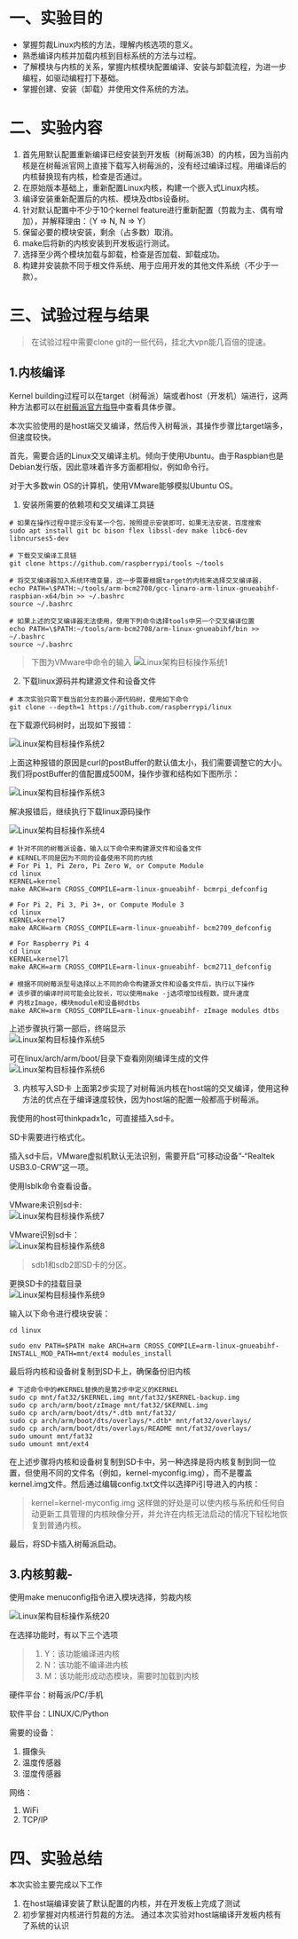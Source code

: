 # 一、实验目的
* 掌握剪裁Linux内核的方法，理解内核选项的意义。
* 熟悉编译内核并加载内核到目标系统的方法与过程。
* 了解模块与内核的关系，掌握内核模块配置编译、安装与卸载流程，为进一步编程，如驱动编程打下基础。
* 掌握创建、安装（卸载）并使用文件系统的方法。

# 二、实验内容
1. 首先用默认配置重新编译已经安装到开发板（树莓派3B）的内核，因为当前内核是在树莓派官网上直接下载写入树莓派的，没有经过编译过程。用编译后的内核替换现有内核，检查是否通过。
2. 在原始版本基础上，重新配置Linux内核，构建一个嵌入式Linux内核。
3. 编译安装重新配置后的内核、模块及dtbs设备树。
4. 针对默认配置中不少于10个kernel feature进行重新配置（剪裁为主、偶有增加），并解释理由：（Y => N, N => Y）
5. 保留必要的模块安装，剩余（占多数）取消。
6. make后将新的内核安装到开发板运行测试。
7. 选择至少两个模块加载与卸载，检查是否加载、卸载成功。
8. 构建并安装款不同于根文件系统、用于应用开发的其他文件系统（不少于一款）。

# 三、试验过程与结果
> 在试验过程中需要clone git的一些代码，挂北大vpn能几百倍的提速。

## 1.内核编译
Kernel building过程可以在target（树莓派）端或者host（开发机）端进行，这两种方法都可以在[树莓派官方指导](https://www.raspberrypi.org/documentation/linux/kernel/building.md#choosing_sources)中查看具体步骤。

本次实验使用的是host端交叉编译，然后传入树莓派，其操作步骤比target端多，但速度较快。

首先，需要合适的Linux交叉编译主机。倾向于使用Ubuntu。由于Raspbian也是Debian发行版，因此意味着许多方面都相似，例如命令行。

对于大多数win OS的计算机，使用VMware能够模拟Ubuntu OS。

1. 安装所需要的依赖项和交叉编译工具链
```
# 如果在操作过程中提示没有某一个包，按照提示安装即可，如果无法安装，百度搜索
sudo apt install git bc bison flex libssl-dev make libc6-dev libncurses5-dev

# 下载交叉编译工具链
git clone https://github.com/raspberrypi/tools ~/tools

# 将交叉编译器加入系统环境变量，这一步需要根据target的内核来选择交叉编译器，
echo PATH=\$PATH:~/tools/arm-bcm2708/gcc-linaro-arm-linux-gnueabihf-raspbian-x64/bin >> ~/.bashrc
source ~/.bashrc

# 如果上述的交叉编译器无法使用，使用下列命令选择tools中另一个交叉编译位置
echo PATH=\$PATH:~/tools/arm-bcm2708/arm-linux-gnueabihf/bin >> ~/.bashrc
source ~/.bashrc
```
> 下图为VMware中命令的输入
![Linux架构目标操作系统1](https://github.com/yiyading/day-read/blob/master/img/Linux%E6%9E%B6%E6%9E%84%E7%9B%AE%E6%A0%87%E6%93%8D%E4%BD%9C%E7%B3%BB%E7%BB%9F1.png)


2. 下载linux源码并构建源文件和设备文件
```
# 本次实验只需下载当前分支的最小源代码树，使用如下命令
git clone --depth=1 https://github.com/raspberrypi/linux
```
在下载源代码树时，出现如下报错：

![Linux架构目标操作系统2](https://github.com/yiyading/day-read/blob/master/img/Linux%E6%9E%B6%E6%9E%84%E7%9B%AE%E6%A0%87%E6%93%8D%E4%BD%9C%E7%B3%BB%E7%BB%9F2.png)

上面这种报错的原因是curl的postBuffer的默认值太小，我们需要调整它的大小。我们将postBuffer的值配置成500M，操作步骤和结构如下图所示：

![Linux架构目标操作系统3](https://github.com/yiyading/day-read/blob/master/img/Linux%E6%9E%B6%E6%9E%84%E7%9B%AE%E6%A0%87%E6%93%8D%E4%BD%9C%E7%B3%BB%E7%BB%9F3.png)

 解决报错后，继续执行下载linux源码操作

![Linux架构目标操作系统4](https://github.com/yiyading/day-read/blob/master/img/Linux%E6%9E%B6%E6%9E%84%E7%9B%AE%E6%A0%87%E6%93%8D%E4%BD%9C%E7%B3%BB%E7%BB%9F4.png)

```
# 针对不同的树莓派设备，输入以下命令来构建源文件和设备文件
# KERNEL不同是因为不同的设备使用不同的内核
# For Pi 1, Pi Zero, Pi Zero W, or Compute Module 
cd linux
KERNEL=kernel
make ARCH=arm CROSS_COMPILE=arm-linux-gnueabihf- bcmrpi_defconfig

# For Pi 2, Pi 3, Pi 3+, or Compute Module 3
cd linux
KERNEL=kernel7
make ARCH=arm CROSS_COMPILE=arm-linux-gnueabihf- bcm2709_defconfig

# For Raspberry Pi 4
cd linux
KERNEL=kernel7l
make ARCH=arm CROSS_COMPILE=arm-linux-gnueabihf- bcm2711_defconfig

# 根据不同树莓派型号选择以上不同的命令构建源文件和设备文件后，执行以下操作
# 该步骤的编译时间可能会比较长，可以使用make -j选项增加线程数，提升速度
# 内核zImage，模块module和设备树dtbs
make ARCH=arm CROSS_COMPILE=arm-linux-gnueabihf- zImage modules dtbs
```
上述步骤执行第一部后，终端显示<br>
![Linux架构目标操作系统5](https://github.com/yiyading/day-read/blob/master/img/Linux%E6%9E%B6%E6%9E%84%E7%9B%AE%E6%A0%87%E6%93%8D%E4%BD%9C%E7%B3%BB%E7%BB%9F5.png)

可在linux/arch/arm/boot/目录下查看刚刚编译生成的文件
![Linux架构目标操作系统6](https://github.com/yiyading/day-read/blob/master/img/Linux%E6%9E%B6%E6%9E%84%E7%9B%AE%E6%A0%87%E6%93%8D%E4%BD%9C%E7%B3%BB%E7%BB%9F6.png)

3. 内核写入SD卡
上面第2步实现了对树莓派内核在host端的交叉编译，使用这种方法的优点在于编译速度较快，因为host端的配置一般都高于树莓派。

我使用的host可thinkpadx1c，可直接插入sd卡。

SD卡需要进行格式化。

插入sd卡后，VMware虚拟机默认无法识别，需要开启“可移动设备”-“Realtek USB3.0-CRW”这一项。

使用lsblk命令查看设备。

VMware未识别sd卡:<br>
![Linux架构目标操作系统7](https://github.com/yiyading/day-read/blob/master/img/Linux%E6%9E%B6%E6%9E%84%E7%9B%AE%E6%A0%87%E6%93%8D%E4%BD%9C%E7%B3%BB%E7%BB%9F7.png)

VMware识别sd卡：<br>
![Linux架构目标操作系统8](https://github.com/yiyading/day-read/blob/master/img/Linux%E6%9E%B6%E6%9E%84%E7%9B%AE%E6%A0%87%E6%93%8D%E4%BD%9C%E7%B3%BB%E7%BB%9F8.png)
> sdb1和sdb2即SD卡的分区。

更换SD卡的挂载目录<br>
![Linux架构目标操作系统9](https://github.com/yiyading/day-read/blob/master/img/Linux%E6%9E%B6%E6%9E%84%E7%9B%AE%E6%A0%87%E6%93%8D%E4%BD%9C%E7%B3%BB%E7%BB%9F9.png)

输入以下命令进行模块安装：
```
cd linux

sudo env PATH=$PATH make ARCH=arm CROSS_COMPILE=arm-linux-gnueabihf- INSTALL_MOD_PATH=mnt/ext4 modules_install
```

最后将内核和设备树复制到SD卡上，确保备份旧内核
```
# 下述命令中的#KERNEL替换的是第2步中定义的KERNEL
sudo cp mnt/fat32/$KERNEL.img mnt/fat32/$KERNEL-backup.img
sudo cp arch/arm/boot/zImage mnt/fat32/$KERNEL.img
sudo cp arch/arm/boot/dts/*.dtb mnt/fat32/
sudo cp arch/arm/boot/dts/overlays/*.dtb* mnt/fat32/overlays/
sudo cp arch/arm/boot/dts/overlays/README mnt/fat32/overlays/
sudo umount mnt/fat32
sudo umount mnt/ext4
```

在上述步骤将内核和设备树复制到SD卡中，另一种选择是将内核复制到同一位置，但使用不同的文件名（例如，kernel-myconfig.img），而不是覆盖kernel.img文件。然后通过编辑config.txt文件以选择Pi引导进入的内核：
> kernel=kernel-myconfig.img
这样做的好处是可以使内核与系统和任何自动更新工具管理的内核映像分开，并允许在内核无法启动的情况下轻松地恢复到普通内核。

最后，将SD卡插入树莓派启动。

## 3.内核剪裁-
使用make menuconfig指令进入模块选择，剪裁内核

![Linux架构目标操作系统20](https://github.com/yiyading/day-read/blob/master/img/Linux%E6%9E%B6%E6%9E%84%E7%9B%AE%E6%A0%87%E6%93%8D%E4%BD%9C%E7%B3%BB%E7%BB%9F20.png)

在选择功能时，有以下三个选项
> 1. Y：该功能编译进内核
> 2. N：该功能不编译进内核
> 3. M：该功能形成动态模块，需要时加载到内核

硬件平台：树莓派/PC/手机

软件平台：LINUX/C/Python

需要的设备：
1. 摄像头
2. 温度传感器
3. 湿度传感器

网络：
1. WiFi
2. TCP/IP


# 四、实验总结
本次实验主要完成以下工作
1. 在host端编译安装了默认配置的内核，并在开发板上完成了测试
2. 初步掌握对内核进行剪裁的方法。
通过本次实验对host端编译开发板内核有了系统的认识

